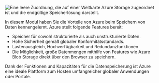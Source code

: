 ![Eine leere Zuordnung, die auf einer Weltkarte Azure Storage zugeordnet ist und die endgültige Speicherlösung darstellt.](../media/6-heading.png)

In diesem Modul haben Sie die Vorteile von Azure beim Speichern von Daten kennengelernt. Azure stellt folgende Features bereit:

- Speicher für sowohl strukturierte als auch unstrukturierte Daten.
- Hohe Sicherheit gemäß globaler Konformitätsstandards.
- Lastenausgleich, Hochverfügbarkeit und Redundanzfunktionen.
- Die Möglichkeit, große Datenmengen mithilfe von Features wie Azure Blob Storage direkt über den Browser zu speichern.

Dank der Funktionen und Kapazitäten für die Datenspeicherung ist Azure eine ideale Plattform zum Hosten umfangreicher globaler Anwendungen oder Portale.